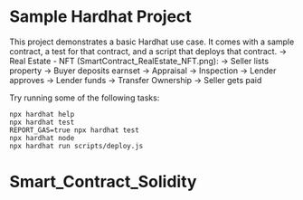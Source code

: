 # Sample Hardhat Project

This project demonstrates a basic Hardhat use case. It comes with a sample contract, a test for that contract, and a script that deploys that contract.
 -> Real Estate - NFT (SmartContract_RealEstate_NFT.png):
        -> Seller lists property
        -> Buyer deposits earnset
        -> Appraisal
        -> Inspection
        -> Lender approves
        -> Lender funds
        -> Transfer Ownership
        -> Seller gets paid 

Try running some of the following tasks:

```shell
npx hardhat help
npx hardhat test
REPORT_GAS=true npx hardhat test
npx hardhat node
npx hardhat run scripts/deploy.js
```
# Smart_Contract_Solidity
